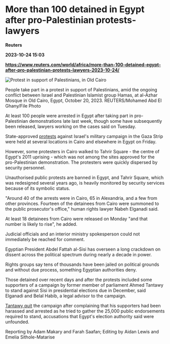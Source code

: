 # More than 100 detained in Egypt after pro-Palestinian protests- lawyers
**Reuters**

**2023-10-24 15:03**

**https://www.reuters.com/world/africa/more-than-100-detained-egypt-after-pro-palestinian-protests-lawyers-2023-10-24/**

![Protest in support of Palestinians, in Old Cairo](https://www.reuters.com/resizer/kxPIhoohjrbA4u1AjC_u5CL-Bdc=/1920x0/filters:quality(80)/cloudfront-us-east-2.images.arcpublishing.com/reuters/A6GGXEWLEVKNTKBHHF24VTIAD4.jpg)

People take part in a protest in support of Palestinians, amid the ongoing conflict between Israel and Palestinian Islamist group Hamas, at al-Azhar Mosque in Old Cairo, Egypt, October 20, 2023. REUTERS/Mohamed Abd El Ghany/File Photo

At least 100 people were arrested in Egypt after taking part in pro-Palestinian demonstrations late last week, though some have subsequently been released, lawyers working on the cases said on Tuesday.

State-approved [protests](https://www.reuters.com/world/muslims-protest-around-world-demand-end-israels-gaza-campaign-2023-10-20/) against Israel's military campaign in the Gaza Strip were held at several locations in Cairo and elsewhere in Egypt on Friday.

However, some protesters in Cairo walked to Tahrir Square - the centre of Egypt's 2011 uprising - which was not among the sites approved for the pro-Palestinian demonstration. The protesters were quickly dispersed by security personnel.

Unauthorised public protests are banned in Egypt, and Tahrir Square, which was redesigned several years ago, is heavily monitored by security services because of its symbolic status.

"Around 40 of the arrests were in Cairo, 65 in Alexandria, and a few from other provinces. Fourteen of the detainees from Cairo were summoned to the public prosecutor's office," human rights lawyer Nabeh Elganadi said.

At least 18 detainees from Cairo were released on Monday "and that number is likely to rise", he added.

Judicial officials and an interior ministry spokesperson could not immediately be reached for comment.

Egyptian President Abdel Fattah al-Sisi has overseen a long crackdown on dissent across the political spectrum during nearly a decade in power.

Rights groups say tens of thousands have been jailed on political grounds and without due process, something Egyptian authorities deny.

Those detained over recent days and after the protests included some supporters of a campaign by former member of parliament Ahmed Tantawy to stand against Sisi in presidential elections due in December, said Elganadi and Belal Habib, a legal advisor to the campaign.

[Tantawy quit](https://www.reuters.com/world/africa/egyptian-opposition-candidate-ends-campaign-presidential-poll-2023-10-13/) the campaign after complaining that his supporters had been harassed and arrested as he tried to gather the 25,000 public endorsements required to stand, accusations that Egypt's election authority said were unfounded.

Reporting by Adam Makary and Farah Saafan; Editing by Aidan Lewis and Emelia Sithole-Matarise